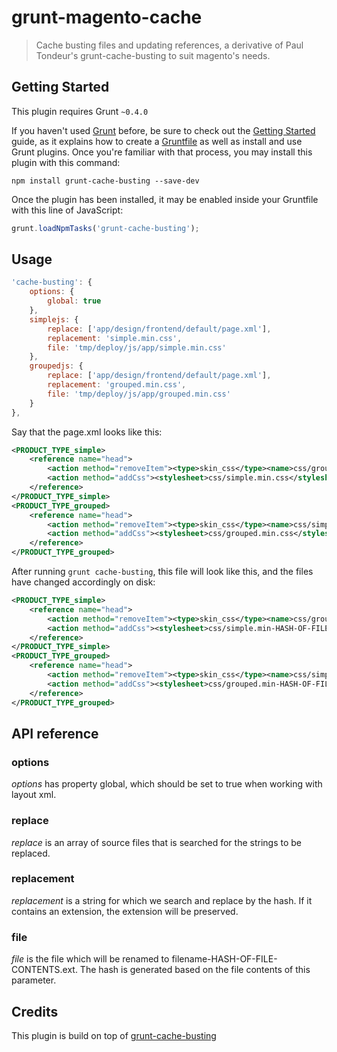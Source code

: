 grunt-magento-cache
===================
> Cache busting files and updating references, a derivative of Paul Tondeur's grunt-cache-busting to suit magento's needs.

## Getting Started
This plugin requires Grunt `~0.4.0`

If you haven't used [Grunt](http://gruntjs.com/) before, be sure to check out the [Getting Started](http://gruntjs.com/getting-started) guide, as it explains how to create a [Gruntfile](http://gruntjs.com/sample-gruntfile) as well as install and use Grunt plugins. Once you're familiar with that process, you may install this plugin with this command:

```shell
npm install grunt-cache-busting --save-dev
```

Once the plugin has been installed, it may be enabled inside your Gruntfile with this line of JavaScript:

```js
grunt.loadNpmTasks('grunt-cache-busting');
```

[grunt]: http://gruntjs.com/
[getting_started]: https://github.com/gruntjs/grunt/wiki/Getting-started#the-gruntfile


## Usage

```javascript
'cache-busting': {
    options: {
        global: true
    },
	simplejs: {
		replace: ['app/design/frontend/default/page.xml'],
		replacement: 'simple.min.css',
		file: 'tmp/deploy/js/app/simple.min.css'
	},
	groupedjs: {
	    replace: ['app/design/frontend/default/page.xml'],
        replacement: 'grouped.min.css',
        file: 'tmp/deploy/js/app/grouped.min.css'
	}
},
```

Say that the page.xml looks like this:

```xml
<PRODUCT_TYPE_simple>
    <reference name="head">
        <action method="removeItem"><type>skin_css</type><name>css/grouped.min.css</name></action>
        <action method="addCss"><stylesheet>css/simple.min.css</stylesheet></action>
    </reference>
</PRODUCT_TYPE_simple>
<PRODUCT_TYPE_grouped>
    <reference name="head">
        <action method="removeItem"><type>skin_css</type><name>css/simple.min.css</name></action>
        <action method="addCss"><stylesheet>css/grouped.min.css</stylesheet></action>
    </reference>
</PRODUCT_TYPE_grouped>
```

After running ```grunt cache-busting```, this file will look like this, and the files have changed accordingly on disk:
```xml
<PRODUCT_TYPE_simple>
    <reference name="head">
        <action method="removeItem"><type>skin_css</type><name>css/grouped.min-HASH-OF-FILE-CONTENTS.css</name></action>
        <action method="addCss"><stylesheet>css/simple.min-HASH-OF-FILE-CONTENTS.css</stylesheet></action>
    </reference>
</PRODUCT_TYPE_simple>
<PRODUCT_TYPE_grouped>
    <reference name="head">
        <action method="removeItem"><type>skin_css</type><name>css/simple.min-HASH-OF-FILE-CONTENTS.css</name></action>
        <action method="addCss"><stylesheet>css/grouped.min-HASH-OF-FILE-CONTENTS.css</stylesheet></action>
    </reference>
</PRODUCT_TYPE_grouped>
```


## API reference
### options
*options* has property global, which should be set to true when working with layout xml.
### replace
*replace* is an array of source files that is searched for the strings to be replaced.

### replacement
*replacement* is a string for which we search and replace by the hash. If it contains an extension, the extension will be preserved.

### file
*file* is the file which will be renamed to filename-HASH-OF-FILE-CONTENTS.ext. The hash is generated based on the file
contents of this parameter.

## Credits
This plugin is build on top of [grunt-cache-busting](https://github.com/PaulTondeur/grunt-cache-busting/)

